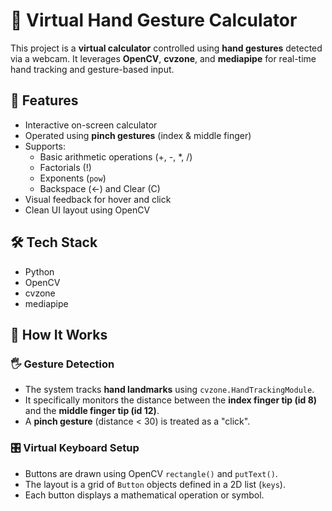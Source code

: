 # 🧮 Virtual Hand Gesture Calculator

This project is a **virtual calculator** controlled using **hand gestures** detected via a webcam. It leverages **OpenCV**, **cvzone**, and **mediapipe** for real-time hand tracking and gesture-based input.

## 🚀 Features

- Interactive on-screen calculator
- Operated using **pinch gestures** (index & middle finger)
- Supports:
  - Basic arithmetic operations (+, -, *, /)
  - Factorials (!)
  - Exponents (`pow`)
  - Backspace (←) and Clear (C)
- Visual feedback for hover and click
- Clean UI layout using OpenCV

## 🛠 Tech Stack

- Python
- OpenCV
- cvzone
- mediapipe

## 📸 How It Works

### 🖐️ Gesture Detection

- The system tracks **hand landmarks** using `cvzone.HandTrackingModule`.
- It specifically monitors the distance between the **index finger tip (id 8)** and the **middle finger tip (id 12)**.
- A **pinch gesture** (distance < 30) is treated as a "click".

### 🎛 Virtual Keyboard Setup

- Buttons are drawn using OpenCV `rectangle()` and `putText()`.
- The layout is a grid of `Button` objects defined in a 2D list (`keys`).
- Each button displays a mathematical operation or symbol.



